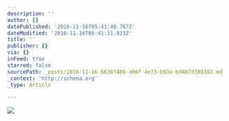 ```yaml
---
description: ''
author: []
datePublished: '2016-11-16T05:41:48.767Z'
dateModified: '2016-11-16T05:41:31.923Z'
title: ''
publisher: {}
via: {}
inFeed: true
starred: false
sourcePath: _posts/2016-11-16-6636f486-a06f-4e73-b93a-bd487d389383.md
_context: 'http://schema.org'
_type: Article

---
```

![](https://the-grid-user-content.s3-us-west-2.amazonaws.com/5d0b2b2b-1732-4ca3-805d-1c0147525727.jpg)